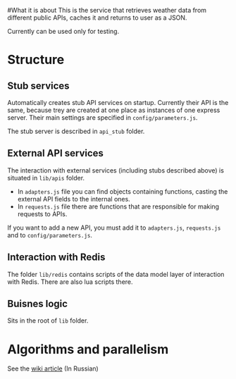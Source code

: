 #What it is about
This is the service that retrieves weather data from different public APIs, caches it and returns to user as a JSON.

Currently can be used only for testing.

# Structure
## Stub services
Automatically creates stub API services on startup. Currently their API is the same, because trey are created at one place as instances of one express server. Their main settings are specified in `config/parameters.js`.

The stub server is described in `api_stub` folder.

## External API services
The interaction with external services (including stubs described above) is situated in `lib/apis` folder.

* In `adapters.js` file you can find objects containing functions, casting the external API fields to the internal ones.
* In `requests.js` file there are functions that are responsible for making requests to APIs.

If you want to add a new API, you must add it to `adapters.js`, `requests.js` and to `config/parameters.js`.

## Interaction with Redis
The folder `lib/redis` contains scripts of the data model layer of interaction with Redis. There are also lua scripts there.

## Buisnes logic
Sits in the root of `lib` folder.

# Algorithms and parallelism
See the [wiki article](https://github.com/strelga/weather/wiki/%D0%90%D0%BB%D0%B3%D0%BE%D1%80%D0%B8%D1%82%D0%BC%D1%8B-%D0%BA%D0%B5%D1%88%D0%B8%D1%80%D0%BE%D0%B2%D0%B0%D0%BD%D0%B8%D1%8F) (In Russian)

